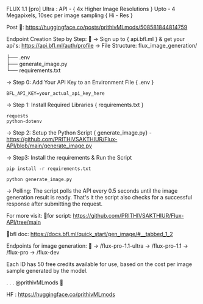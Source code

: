 FLUX 1.1 [pro] Ultra : API - { 4x Higher Image Resolutions } 
Upto - 4 Megapixels, 10sec per image sampling { Hi - Res } 

Post 🤗: https://huggingface.co/posts/prithivMLmods/508581844814759

Endpoint Creation Step by Step: 🧵
-> Sign up to { api.bfl.ml } & get your api's: https://api.bfl.ml/auth/profile
-> File Structure:
flux_image_generation/

├── .env                
├── generate_image.py      
└── requirements.txt     
  
-> Step 0: Add Your API Key to an Environment File
{ .env }
```
BFL_API_KEY=your_actual_api_key_here
```
-> Step 1: Install Required Libraries
 { requirements.txt }
```
requests
python-dotenv
```
-> Step 2: Setup the Python Script 
{ generate_image.py} - https://github.com/PRITHIVSAKTHIUR/Flux-API/blob/main/generate_image.py 

-> Step3: Install the requirements & Run the Script
```
pip install -r requirements.txt

python generate_image.py

```
-> Polling: The script polls the API every 0.5 seconds until the image generation result is ready. That's it the script  also checks for a successful response after submitting the request.

For more visit: 
🔺for script: https://github.com/PRITHIVSAKTHIUR/Flux-API/tree/main

🔺bfl doc: https://docs.bfl.ml/quick_start/gen_image/#__tabbed_1_2

Endpoints for image generation: 🧵
->  /flux-pro-1.1-ultra
->  /flux-pro-1.1
->  /flux-pro
-> /flux-dev

Each ID has 50 free credits available for use, based on the cost per image sample generated by the model.

.
.
.
@prithivMLmods  🤗

HF : https://huggingface.co/prithivMLmods
